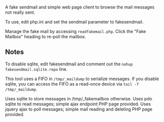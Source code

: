 A fake sendmail and simple web page client to browse the mail messages not really sent.

To use, edit php.ini and set the sendmail parameter to fakesendmail.

Manage the fake mail by accessing `readfakemail.php`.
Click the "Fake Mailbox" heading to re-poll the mailbox.

## Notes

To disable sqlite, edit fakesendmail and comment out the `nohup fakesendmail.sqlite.repo` line.

This tool uses a FIFO in `/tmp/_maildump` to serialize messages. If you disable sqlite, you can 
access the FIFO as a read-once device via `tail -f /tmp/_maildump`.

Uses sqlite to store messages in /tmp/_fakemailbox otherwise.
Uses pdo sqlite to read messages; simple ajax endpoint PHP page provided.
Uses jquery ajax to poll messages; simple mail reading and deleting PHP page provided.

